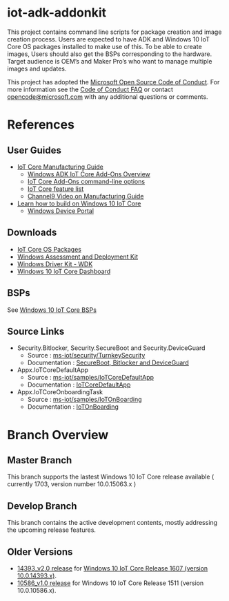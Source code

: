 # iot-adk-addonkit
This project contains command line scripts for package creation and image creation process. Users are expected to have ADK and Windows 10 IoT Core OS packages installed to make use of this. To be able to create images, Users should also get the BSPs corresponding to the hardware. Target audience is OEM’s and Maker Pro’s who want to manage multiple images and updates.

This project has adopted the [Microsoft Open Source Code of Conduct](http://microsoft.github.io/codeofconduct). For more information see the [Code of Conduct FAQ](http://microsoft.github.io/codeofconduct/faq.md) or contact [opencode@microsoft.com](mailto:opencode@microsoft.com) with any additional questions or comments.

# References

## User Guides
* [IoT Core Manufacturing Guide](https://msdn.microsoft.com/windows/hardware/commercialize/manufacture/iot/iot-core-manufacturing-guide)
    * [Windows ADK IoT Core Add-Ons Overview](https://go.microsoft.com/fwlink/p/?LinkId=735029)
    * [IoT Core Add-Ons command-line options](https://msdn.microsoft.com/windows/hardware/commercialize/manufacture/iot/iot-core-adk-addons-command-line-options)
    * [IoT Core feature list](https://msdn.microsoft.com/windows/hardware/commercialize/manufacture/iot/iot-core-feature-list)
    * [Channel9 Video on Manufacturing Guide](https://channel9.msdn.com/events/Build/2017/B8085)
* [Learn how to build on Windows 10 IoT Core](https://developer.microsoft.com/windows/iot/Docs)
    * [Windows Device Portal](https://developer.microsoft.com/windows/iot/docs/deviceportal)

## Downloads

* [IoT Core OS Packages](https://www.microsoft.com/en-us/download/details.aspx?id=55031)
* [Windows Assessment and Deployment Kit](https://developer.microsoft.com/windows/hardware/windows-assessment-deployment-kit#winADK)
* [Windows Driver Kit - WDK](https://developer.microsoft.com/en-us/windows/hardware/windows-driver-kit)
* [Windows 10 IoT Core Dashboard](https://developer.microsoft.com/windows/iot/docs/iotdashboard)

## BSPs

See [Windows 10 IoT Core BSPs](https://developer.microsoft.com/en-us/windows/iot/docs/bsp)

## Source Links

* Security.Bitlocker, Security.SecureBoot and Security.DeviceGuard
    * Source : [ms-iot/security/TurnkeySecurity](https://github.com/ms-iot/security/tree/master/TurnkeySecurity)
    * Documentation : [SecureBoot, Bitlocker and DeviceGuard](https://developer.microsoft.com/en-us/windows/iot/docs/turnkeysecurity)
* Appx.IoTCoreDefaultApp
    * Source : [ms-iot/samples/IoTCoreDefaultApp](https://github.com/ms-iot/samples/tree/develop/IoTCoreDefaultApp)
    * Documentation : [IoTCoreDefaultApp](https://developer.microsoft.com/en-us/windows/iot/samples/iotdefaultapp)
* Appx.IoTCoreOnboardingTask
    * Source : [ms-iot/samples/IoTOnBoarding](https://github.com/ms-iot/samples/tree/develop/IotOnboarding)
    * Documentation : [IoTOnBoarding](https://developer.microsoft.com/en-us/windows/iot/samples/iotonboarding)


# Branch Overview

## Master Branch
This branch supports the lastest Windows 10 IoT Core release available ( currently 1703, version number 10.0.15063.x )

## Develop Branch
This branch contains the active development contents, mostly addressing the upcoming release features.

## Older Versions

* [14393_v2.0 release](https://github.com/ms-iot/iot-adk-addonkit/releases/tag/v2.0) for [Windows 10 IoT Core Release 1607 (version 10.0.14393.x)](https://www.microsoft.com/en-us/download/details.aspx?id=53898).
* [10586_v1.0 release](https://github.com/ms-iot/iot-adk-addonkit/releases/tag/v1.0) for Windows 10 IoT Core Release 1511 (version 10.0.10586.x).

